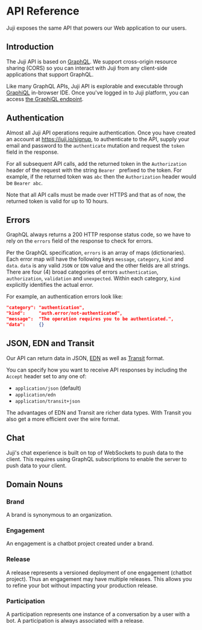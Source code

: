 # API Reference

Juji exposes the same API that powers our Web application to our users.

## Introduction

The Juji API is based on [GraphQL](https://graphql.org). We support
cross-origin resource sharing (CORS) so you can interact with Juji from any
client-side applications that support GraphQL.

Like many GraphQL APIs, Juji API is explorable and executable through
[GraphiQL](https://github.com/graphql/graphiql) in-browser IDE.  Once you've
logged in to Juji platform, you can access [the GraphiQL endpoint](https://juji.io/graphiql/graphiql.html).

## Authentication

Almost all Juji API operations require authentication.  Once you have created an
account at https://juji.io/signup, to authenticate to the API, supply
your email and password to the `authenticate` mutation and request the `token`
field in the response.

For all subsequent API calls, add the returned token in the
`Authorization` header of the request with the string `Bearer ` prefixed to the
token. For example, if the returned token was `abc` then the `Authorization`
header would be `Bearer abc`.

Note that all API calls must be made over HTTPS and that as of now, the returned token is valid for up to 10 hours.

## Errors

GraphQL always returns a 200 HTTP response status code, so we have to rely on
the `errors` field of the response to check for errors.

Per the GraphQL specification, `errors` is an array of maps (dictionaries).  Each error map will have the following keys `message`, `category`, `kind` and `data`.  `data` is any valid `JSON` or `EDN` value and the other fields are all strings.  There are four (4) broad categories of errors `authentication`, `authorization`, `validation` and `unexpected`.  Within each category, `kind` explicitly identifies the actual error.

For example, an authentication errors look like:
```json
"category": "authentication",
"kind":     "auth.error/not-authenticated",
"message":  "The operation requires you to be authenticated.",
"data":     {}
```


## JSON, EDN and Transit

Our API can return data in JSON, [EDN](https://github.com/edn-format/edn) as well as
[Transit](https://github.com/cognitect/transit-format) format.

You can specify how you want to receive API responses by including the `Accept` header set to any one of:

* `application/json` (default)
* `application/edn`
* `application/transit+json`

The advantages of EDN and Transit are richer data types. With Transit you also get a more efficient over the wire format.

## Chat

Juji's chat experience is built on top of WebSockets to push data to the client. This requires using GraphQL subscriptions to enable the server to push data to your client.

## Domain Nouns

### Brand
A brand is synonymous to an organization.

### Engagement
An engagement is a chatbot project created under a brand.

### Release
A release represents a versioned deployment of one engagement (chatbot project).
Thus an engagement may have multiple releases. This allows you to refine your
bot without impacting your production release.

### Participation
A participation represents one instance of a conversation by a user with a bot.
A participation is always associated with a release.
